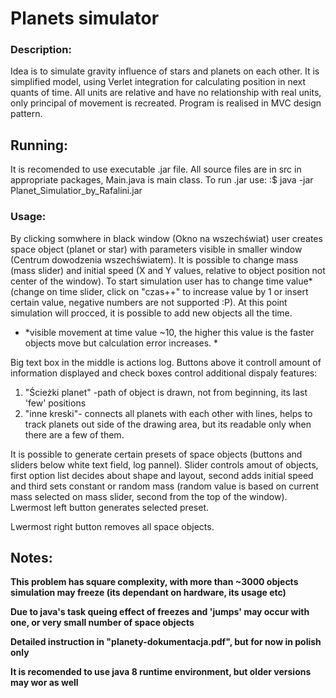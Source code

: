 # Planets simulator

### Description:

Idea is to simulate gravity influence of stars and planets on each other. It is simplified model, using Verlet integration for calculating position in next quants of time. All units are relative and have no relationship with real units, only principal of movement is recreated. Program is realised in MVC design pattern.

## Running:

It is recomended to use executable .jar file. All source files are in src in appropriate packages, Main.java is main class.
To run .jar use:  :$ java -jar Planet_Simulatior_by_Rafalini.jar

### Usage:

By clicking somwhere in black window (Okno na wszechświat) user creates space object (planet or star) with parameters visible in smaller window (Centrum dowodzenia wszechświatem). It is possible to change mass (mass slider) and initial speed (X and Y values, relative to object position not center of the window). To start simulation user has to change time value*(change on time slider, click on "czas++" to increase value by 1 or insert certain value, negative numbers are not supported :P). At this point simulation will procced, it is possible to add new objects all the time.

* *visible movement at time value ~10, the higher this value is the faster objects move but calculation error increases. *


Big text box in the middle is actions log. Buttons above it controll amount of information displayed and check boxes control additional dispaly features: 

1. "Ścieżki planet" -path of object is drawn, not from beginning, its last 'few' positions
2. "inne kreski"-    connects all planets with each other with lines, helps to track planets out side of the drawing area, but its                            readable only when there are a few of them.

It is possible to generate certain presets of space objects (buttons and sliders below white text field, log pannel). Slider controls amout of objects, first option list decides about shape and layout, second adds initial speed and third sets constant or random mass (random value is based on current mass selected on mass slider, second from the top of the window). Lwermost left button generates selected preset.

Lwermost right button removes all space objects.


## Notes:

**This problem has square complexity, with more than ~3000 objects simulation may freeze (its dependant on hardware, its usage etc)**

**Due to java's task queing effect of freezes and 'jumps' may occur with one, or very small number of space objects**

**Detailed instruction in "planety-dokumentacja.pdf", but for now in polish only**

**It is recomended to use java 8 runtime environment, but older versions may wor as well**
